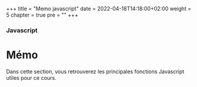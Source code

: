 +++
title = "Memo javascript"
date = 2022-04-18T14:18:00+02:00
weight = 5
chapter = true
pre = "<b></b>"
+++

### Javascript

# Mémo

Dans cette section, vous retrouverez les principales fonctions Javascript utiles pour ce cours.